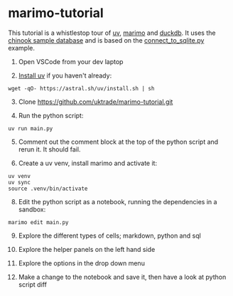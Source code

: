 # marimo-tutorial

This tutorial is a whistlestop tour of [uv](https://docs.astral.sh/uv/), [marimo](https://marimo.io/) and [duckdb](https://duckdb.org/). It uses the [chinook sample database](https://www.sqlitetutorial.net/sqlite-sample-database/) and is based on the [connect_to_sqlite.py](https://github.com/marimo-team/marimo/blob/main/examples/sql/connect_to_sqlite.py) example.

1. Open VSCode from your dev laptop

2. [Install uv](https://docs.astral.sh/uv/getting-started/installation/) if you haven't already:

```
wget -qO- https://astral.sh/uv/install.sh | sh
```

3. Clone https://github.com/uktrade/marimo-tutorial.git

4. Run the python script:

```
uv run main.py
```

5. Comment out the comment block at the top of the python script and rerun it. It should fail.

6. Create a uv venv, install marimo and activate it:

```
uv venv
uv sync
source .venv/bin/activate
```

8. Edit the python script as a notebook, running the dependencies in a sandbox:

```
marimo edit main.py
```

9. Explore the different types of cells; markdown, python and sql

10. Explore the helper panels on the left hand side

11. Explore the options in the drop down menu

12. Make a change to the notebook and save it, then have a look at python script diff